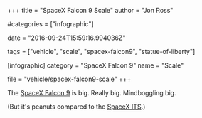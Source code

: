+++
title = "SpaceX Falcon 9 Scale"
author = "Jon Ross"

#categories = ["infographic"]

date = "2016-09-24T15:59:16.994036Z"

tags = ["vehicle", "scale", "spacex-falcon9", "statue-of-liberty"]

[infographic]
category = "SpaceX Falcon 9"
name = "Scale"

file = "vehicle/spacex-falcon9-scale"
+++

The [SpaceX Falcon 9](/tags/spacex-falcon9) is big. Really big. Mindboggling big.

(But it's peanuts compared to the [SpaceX ITS](/infographic/spacex-its-lander-scale).)

<!--more-->

